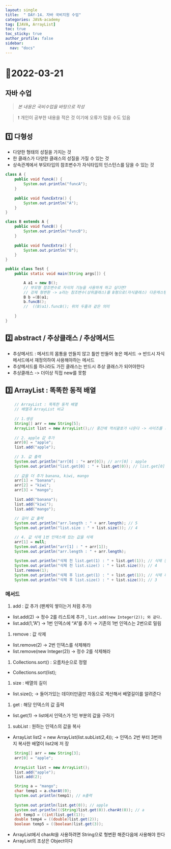 ```yaml
---
layout: single
title:  " DAY-14. 자바 국비지원 수업"
categories: JAVA-academy
tag: [JAVA, ArrayList]
toc: true
toc_sticky: true
author_profile: false
sidebar:
  nav: "docs"
---
```


# 📌2022-03-21

## 자바 수업 

<!--Quote-->
> *본 내용은 국비수업을 바탕으로 작성*

> ❗ 개인이 공부한 내용을 적은 것 이기에 오류가 많을 수도 있음 


## 1️⃣ 다형성

- 다양한 형태의 성질을 가지는 것
- 한 클래스가 다양한 클래스의 성질을 가질 수 있는 것
- 상속관계에서 부모타입의 참조변수가 자식타입의 인스턴스를 담을 수 있는 것

```java
class A {
	public void funcA() {
		System.out.println("funcA");
	}
	
	public void funcExtra() {
		System.out.println("A");
	}
}

class B extends A {
	public void funcB() {
		System.out.println("funcB");
	}
	
	public void funcExtra() {
		System.out.println("B");
	}
}

public class Test {
	public static void main(String args[]) {

		A a1 = new B();
		// 부모형 참조변수로 자식의 기능을 사용하게 하고 싶다면? 
		// 강제 형변환 -> a라는 참조변수(상위클래스)를 B형으로(자식클래스) 다운캐스팅
		B b =(B)a1;
		b.funcB();
		//  ((B)a1).funcB(); 위의 두줄과 같은 의미 
		
	}
}
```

## 2️⃣ abstract / 추상클래스 / 추상메서드

- 추상메서드 : 메서드의 몸통을 만들지 않고 틀만 만들어 놓은 메서드 → 반드시 자식 메서드에서 재정의하여 사용해야하는 메서드
- 추상메서드를 하나라도 가진 클래스는 반드시 추상 클래스가 되어야한다
- 추상클래스 -> 더이상 직접 new를 못함

## 3️⃣ ArrayList : 똑똑한 동적 배열

```java
	// ArrayList : 똑똑한 동적 배열
	// 배열과 ArrayList 비교 
		
	// 1.생성 
	String[] arr = new String[5];
	ArrayList list = new ArrayList();// 중간에 꺽쇠괄호가 나온다 -> 사이즈를 기재해주지 않음
		
	// 2. apple 값 추가
	arr[0] = "apple";
	list.add("apple");
		
	// 3. 값 출력
	System.out.println("arr[0] : "+ arr[0]); // arr[0] : apple
	System.out.println("list.get[0] : " + list.get(0)); // list.get[0] : apple
		
	// 값을 더 추가 banana, kiwi, mango
	arr[1] = "banana";
	arr[2] = "kiwi";
	arr[3] = "mango";
		
	list.add("banana");
	list.add("kiwi");
	list.add("mango");
		
	// 길이 값 출력 
	System.out.println("arr.length : " + arr.length); // 5
	System.out.println("list.size : " + list.size()); // 4

	// 4. 값 삭제 1번 인덱스에 있는 값을 삭제
	arr[1] = null;
	System.out.println("arr[1] : " + arr[1]);
	System.out.println("arr.length : " + arr.length);
		
	System.out.println("삭제 전 list.get(1) : " + list.get(1)); // 삭제 전 list.get(1) : banana
	System.out.println("삭제 전 list.size() : " + list.size()); // 4
	list.remove(1);
	System.out.println("삭제 후 list.get(1) : " + list.get(1)); // 삭제 후 list.get(1) : kiwi
	System.out.println("삭제 후 list.size() : " + list.size()); // 3
```

### 메서드

1. add : 값 추가 (팬케익 쌓이는거 처럼 추가)
- list.add(2) →  정수 2를 리스트에 추가 , `list.add(new Integer(2)); 와 같다.`
- list.add(1,”A”) → 1번 인덱스에 “A”를 추가 → 기존의 1번 인덱스는 2번으로 밀림

1. remove : 값 삭제
- list.remove(2) → 2번 인덱스를 삭제해라
- list.remove(new Integer(2)) → 정수 2를 삭제해라

1. Collections.sort() : 오름차순으로 정렬 
- Collections.sort(list);

1. size : 배열의 길이 
- list.size(); → 들어가있는 데이터만큼만 자동으로 계산해서 배열길이를 알려준다

1. get : 해당 인덱스의 값 출력 
- list.get(1) → list에서 인덱스가 1인 부분의 값을 구하기

1. subList : 원하는 인덱스의 값을 복사 
- ArrayList list2 = new ArrayList(list.subList(2,4)); → 인덱스 2번 부터 3번까지 복사한 배열이 list2에 저 장

```java
	String[] arr = new String[3];
	arr[0] = "apple";
		
	ArrayList list = new ArrayList();
	list.add("apple");
	list.add(2);

	String a = "mango";
	char temp1 = a.charAt(0);
	System.out.println(temp1); // m출력 
		
	System.out.println(list.get(0)); // apple
	System.out.println(((String)list.get(0)).charAt(0)); // a
	int temp3 = ((int)list.get(1));
	double temp4 = ((double)list.get(2));
	boolean temp5 = ((boolean)list.get(3));
```

- ArrayList에서 charAt을 사용하려면 String으로 형변환 해준다음에 사용해야 한다
- ArrayList의 조상은 Object이다